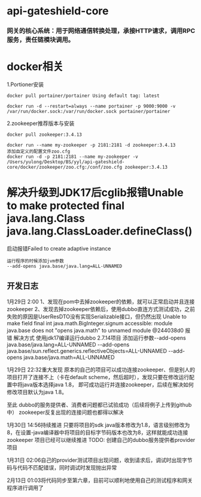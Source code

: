 # api-gateshield-core
### 网关的核心系统：用于网络通信转换处理，承接HTTP请求，调用RPC服务，责任链模块调用。

# docker相关

1.Portioner安装

```
docker pull portainer/portainer Using default tag: latest

docker run -d --restart=always --name portainer -p 9000:9000 -v /var/run/docker.sock:/var/run/docker.sock portainer/portainer
```

2.zookeeper推荐版本与安装

```
docker pull zookeeper:3.4.13

docker run --name my-zookeeper -p 2181:2181 -d zookeeper:3.4.13
添加自定义的配置文件zoo.cfg
docker run -d -p 2181:2181 --name my-zookeeper -v /Users/yulong/Desktop/BS/yyl/api-gateshield-core/docker/zookeeper/zoo.cfg:/conf/zoo.cfg zookeeper:3.4.13
```

# 解决升级到JDK17后cglib报错Unable to make protected final java.lang.Class java.lang.ClassLoader.defineClass()
启动报错Failed to create adaptive instance
```
运行程序的时候添加jvm参数
--add-opens java.base/java.lang=ALL-UNNAMED
```

## 开发日志
1月29日 2:00
1、发现在pom中去掉zookeeper的依赖，就可以正常启动并且连接zookeeper
2、发现去掉zookeeper依赖后，使用dubbo直连方式测试成功，之前失败的原因是UserResDTO没有实现Serializable接口，但仍然出现
Unable to make field final int java.math.BigInteger.signum accessible: module java.base does not "opens java.math" to unnamed module @244038d0
报错
解决方式
使用jdk17编译运行dubbo 2.7.14项目
添加运行参数--add-opens java.base/java.lang=ALL-UNNAMED --add-opens java.base/sun.reflect.generics.reflectiveObjects=ALL-UNNAMED --add-opens java.base/java.math=ALL-UNNAMED


1月29日 22:32重大发现
原本的自己的项目可以成功连接zookeeper、但是别人的项目打开了连接不上（卡在default scheme，然后超时），发现只要在修改运行配置中将java版本选择java 1.8，
即可成功运行并连接zookeeper，后续在解决如何修改项目默认为java 1.8。

至此 dubbo的服务提供者、消费者问题都已试验成功（后续将例子上传到github中）
zookeeper反复出现的连接问题也都得以解决

1月30日 14:56持续推进
只要将项目的sdk java版本修改为1.8，语言级别修改为8，在设置-java编译器中将项目的目标字节码版本也改为8，这样就能成功连接zookeeper
项目已经可以继续推进 TODO: 创建自己的dubbo服务提供者provider项目

1月31日 02:06自己的provider测试项目出现问题，收到请求后，调试时出现字节码与代码不匹配错误，同时调试时发现抛出异常

2月13日 01:03将代码同步至第六章，目前可以顺利地使用自己的测试程序和网关程序进行调用了
